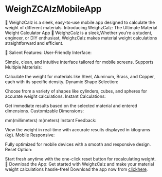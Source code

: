 # WeighZCAlzMobileApp
📱 WeighzCalz is a sleek, easy-to-use mobile app designed to calculate the weight of different materials.
Introducing WeighzCalz: The Ultimate Material Weight Calculator App
📱 WeighzCalz is a sleek,Whether you're a student, engineer, or DIY enthusiast, WeighzCalz makes material weight calculations straightforward and efficient.

🌟 Salient Features:
User-Friendly Interface:

Simple, clean, and intuitive interface tailored for mobile screens.
Supports Multiple Materials:

Calculate the weight for materials like Steel, Aluminum, Brass, and Copper, each with its specific density.
Dynamic Shape Selection:

Choose from a variety of shapes like cylinders, cubes, and spheres for accurate weight calculations.
Instant Calculations:

Get immediate results based on the selected material and entered dimensions.
Customizable Dimensions:

mm(millimeters) m(meters)
Instant Feedback:

View the weight in real-time with accurate results displayed in kilograms (kg).
Mobile Responsive:

Fully optimized for mobile devices with a smooth and responsive design.
Reset Option:

Start fresh anytime with the one-click reset button for recalculating weight.
🔗 Download the App:
Get started with WeighzCalz and make your material weight calculations hassle-free! Download the app now from [clickhere](https://drive.google.com/file/d/1josThn1FO9FETjegU14bgPSHQSkDtdc7/view?usp=drive_link).
